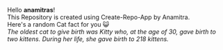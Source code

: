 Hello **anamitras**!<br/> This Repository is created using Create-Repo-App by Anamitra. <br/> Here's a random Cat fact for you :smiley_cat: <br/>*The oldest cat to give birth was Kitty who, at the age of 30, gave birth to two kittens. During her life, she gave birth to 218 kittens.*